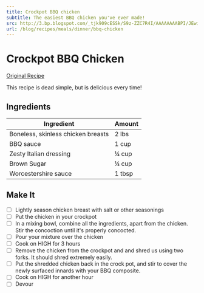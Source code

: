 ```yaml
---
title: Crockpot BBQ chicken
subtitle: The easiest BBQ chicken you've ever made!
src: http://3.bp.blogspot.com/_tjk909cESSk/S9z-ZZC7R4I/AAAAAAAABPI/JEwi9mgsvSA/s1600/bbq+pork+5.jpg
url: /blog/recipes/meals/dinner/bbq-chicken
---
```


# Crockpot BBQ Chicken

[Original Recipe](http://www.familyfreshmeals.com/2014/06/best-crockpot-bbq-chicken.html)

This recipe is dead simple, but is delicious every time!

## Ingredients

| Ingredient                          | Amount       |
|-------------------------------------|--------------|
| Boneless, skinless chicken breasts  | 2 lbs        |
| BBQ sauce                           | 1 cup        |
| Zesty Italian dressing              | ¼ cup        |
| Brown Sugar                         | ¼ cup        |
| Worcestershire sauce                | 1 tbsp       |

## Make It

- [ ] Lightly season chicken breast with salt or other seasonings
- [ ] Put the chicken in your crockpot
- [ ] In a mixing bowl, combine all the ingredients, apart from the chicken.  Stir the concoction until it's properly concocted.
- [ ] Pour your mixture over the chicken
- [ ] Cook on HIGH for 3 hours
- [ ] Remove the chicken from the crockpot and and shred us using two forks.  It should shred extremely easily.
- [ ] Put the shredded chicken back in the crock pot, and stir to cover the newly surfaced innards with your BBQ
composite.
- [ ] Cook on HIGH for another hour
- [ ] Devour
